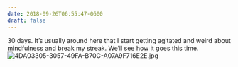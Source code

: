 ```yaml
---
date: 2018-09-26T06:55:47-0600
draft: false
---
```


30 days. It’s usually around here that I start getting agitated and weird about mindfulness and break my streak. We’ll see how it goes this time. ![4DA03305-3057-49FA-B70C-A07A9F716E2E.jpg](http://ianwhitney.micro.blog/uploads/2018/d998969c73.jpg)

